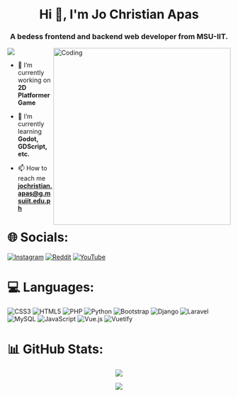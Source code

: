 <h1 align="center">Hi 👋, I'm Jo Christian Apas</h1>
<h3 align="center">A bedess frontend and backend web developer from MSU-IIT.</h3>
<img align="right" alt="Coding" width="400" src="https://i.pinimg.com/originals/f1/e7/34/f1e734f9cade86fe737a9aa404ad5677.gif">
<p><img src="https://komarev.com/ghpvc/?username=jcoy01&color=blueviolet&style=for-the-badge"></p>

- 🔭 I’m currently working on **2D Platformer Game**

- 🌱 I’m currently learning **Godot, GDScript, etc.**

- 📫 How to reach me **jochristian.apas@g.msuiit.edu.ph**


# 🌐 Socials:
[![Instagram](https://img.shields.io/badge/Instagram-%23E4405F.svg?logo=Instagram&logoColor=white)](https://instagram.com/doughjo_) [![Reddit](https://img.shields.io/badge/Reddit-%23FF4500.svg?logo=Reddit&logoColor=white)](https://reddit.com/user/bedessss) [![YouTube](https://img.shields.io/badge/YouTube-%23FF0000.svg?logo=YouTube&logoColor=white)](https://youtube.com/@bedessgaming) 

# 💻 Languages:
![CSS3](https://img.shields.io/badge/css3-%231572B6.svg?style=for-the-badge&logo=css3&logoColor=white) ![HTML5](https://img.shields.io/badge/html5-%23E34F26.svg?style=for-the-badge&logo=html5&logoColor=white) ![PHP](https://img.shields.io/badge/php-%23777BB4.svg?style=for-the-badge&logo=php&logoColor=white) ![Python](https://img.shields.io/badge/python-3670A0?style=for-the-badge&logo=python&logoColor=ffdd54) ![Bootstrap](https://img.shields.io/badge/bootstrap-%23563D7C.svg?style=for-the-badge&logo=bootstrap&logoColor=white) ![Django](https://img.shields.io/badge/django-%23092E20.svg?style=for-the-badge&logo=django&logoColor=white) ![Laravel](https://img.shields.io/badge/laravel-%23FF2D20.svg?style=for-the-badge&logo=laravel&logoColor=white) ![MySQL](https://img.shields.io/badge/mysql-%2300f.svg?style=for-the-badge&logo=mysql&logoColor=white) ![JavaScript](https://img.shields.io/badge/javascript-%23323330.svg?style=for-the-badge&logo=javascript&logoColor=%23F7DF1E) ![Vue.js](https://img.shields.io/badge/vuejs-%2335495e.svg?style=for-the-badge&logo=vuedotjs&logoColor=%234FC08D) ![Vuetify](https://img.shields.io/badge/Vuetify-1867C0?style=for-the-badge&logo=vuetify&logoColor=AEDDFF)

# 📊 GitHub Stats:
<p align="center">
  <img src="https://github-readme-streak-stats.herokuapp.com/?user=jcoy01&theme=nightowl&hide_border=false" />
</p>

<p align="center">
  <img align="center" src="https://github-readme-stats.vercel.app/api?username=jcoy01&theme=nightowl&hide_border=false&include_all_commits=false&count_private=false" />
</p>

